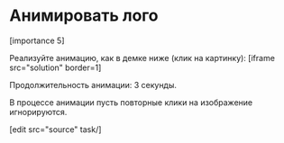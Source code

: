 # Анимировать лого

[importance 5]

Реализуйте анимацию, как в демке ниже (клик на картинку):
[iframe src="solution" border=1]

Продолжительность анимации: 3 секунды.

В процессе анимации пусть повторные клики на изображение игнорируются.

[edit src="source" task/]
